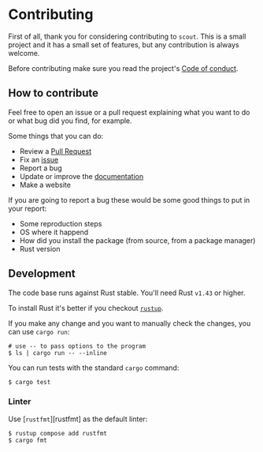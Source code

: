 # Contributing

First of all, thank you for considering contributing to `scout`. This is a small project and it has a small set of features, but any contribution is always welcome.

Before contributing make sure you read the project's [Code of conduct][coc].

## How to contribute

Feel free to open an issue or a pull request explaining what you want to do or what bug did you find, for example.

Some things that you can do:

* Review a [Pull Request][pulls]
* Fix an [issue][issues]
* Report a bug
* Update or improve the [documentation][docs]
* Make a website

If you are going to report a bug these would be some good things to put in your report:

* Some reproduction steps
* OS where it happend
* How did you install the package (from source, from a package manager)
* Rust version

## Development

The code base runs against Rust stable. You'll need Rust `v1.43` or higher.

To install Rust it's better if you checkout [`rustup`][rustup].

If you make any change and you want to manually check the changes, you can use `cargo run`:

```
# use -- to pass options to the program
$ ls | cargo run -- --inline
```

You can run tests with the standard `cargo` command:

```
$ cargo test
```

### Linter

Use [`rustfmt`][rustfmt] as the default linter:

```
$ rustup compose add rustfmt
$ cargo fmt
```

[coc]: ./CODE_OF_CONDUCT.md
[pulls]: https://github.com/jhbabon/scout/pulls
[issues]: https://github.com/jhbabon/scout/issues
[docs]: ./README.md
[rustup]: https://rustup.rs/
